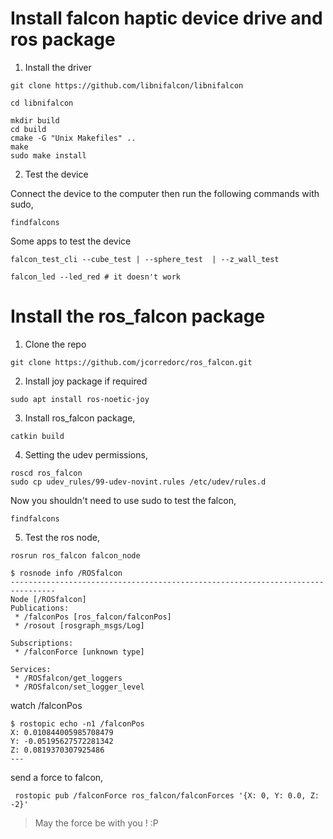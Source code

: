
# Install falcon haptic device drive and ros package

1. Install the driver

```
git clone https://github.com/libnifalcon/libnifalcon

cd libnifalcon

mkdir build
cd build
cmake -G "Unix Makefiles" ..
make
sudo make install

```

2. Test the device

Connect the device to the computer then run the following commands with sudo,

```
findfalcons 
```

Some apps to test the device

```
falcon_test_cli --cube_test | --sphere_test  | --z_wall_test

falcon_led --led_red # it doesn't work
```


# Install the ros_falcon package


1. Clone the repo

```
git clone https://github.com/jcorredorc/ros_falcon.git
```

2. Install joy package if required 

```
sudo apt install ros-noetic-joy 
```

3. Install ros_falcon package, 

```
catkin build
```

4. Setting the udev permissions,

```
roscd ros_falcon
sudo cp udev_rules/99-udev-novint.rules /etc/udev/rules.d
```

Now you shouldn't need to use sudo to test the falcon,

```
findfalcons 
```

5. Test the ros node,

```
rosrun ros_falcon falcon_node 
```


```
$ rosnode info /ROSfalcon 
--------------------------------------------------------------------------------
Node [/ROSfalcon]
Publications: 
 * /falconPos [ros_falcon/falconPos]
 * /rosout [rosgraph_msgs/Log]

Subscriptions: 
 * /falconForce [unknown type]

Services: 
 * /ROSfalcon/get_loggers
 * /ROSfalcon/set_logger_level
```


watch  /falconPos

```
$ rostopic echo -n1 /falconPos 
X: 0.010844005985708479
Y: -0.05195627572281342
Z: 0.0819370307925486
---
```


send a force to falcon,

```
 rostopic pub /falconForce ros_falcon/falconForces '{X: 0, Y: 0.0, Z: -2}'
```

> May the force be with you ! :P
